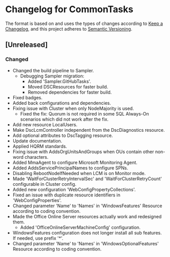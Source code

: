 # Changelog for CommonTasks

The format is based on and uses the types of changes according to [Keep a Changelog](https://keepachangelog.com/en/1.0.0/),
and this project adheres to [Semantic Versioning](https://semver.org/spec/v2.0.0.html).

## [Unreleased]

### Changed

- Changed the build pipeline to Sampler.
  - Debugging Sampler migration:
    - Added 'Sampler.GitHubTasks'.
    - Moved DSCResources for faster build.
    - Removed dependencies for faster build.
- Fixed badges.
- Added back configurations and dependencies.
- Fixing issue with Cluster when only NodeMajority is used.
  - Fixed the fix: Quorum is not required in some SQL Always-On scenarios which did not work after the fix.
- Add new resource LocalUsers.
- Make DscLcmController independent from the DscDiagnostics resource.
- Add optional attributes to DscTagging resource.
- Update documentation.
- Applied HQRM standards.
- Fixing issue with AddsOrgUnitsAndGroups when OUs contain other non-word characters.
- Added MmaAgent to configure Microsoft Monitoring Agent.
- Added AddsServicePrincipalNames to configure SPNs.
- Disabling RebootNodeIfNeeded when LCM is on Monitor mode.
- Made 'WaitForClusterRetryIntervalSec' and 'WaitForClusterRetryCount' configurable in Cluster config.
- Added new configuration 'WebConfigPropertyCollections'.
- Fixed an issue with duplicate resource identifiers in 'WebConfigProperties'.
- Changed parameter 'Name' to 'Names' in 'WindowsFeatures' Resource according to coding convention.
- Made the Office Online Server resources actually work and redesigned them.
  - Added 'OfficeOnlineServerMachineConfig' configuration.
- WindowsFeatures configuration does not longer install all sub features. If needed, use prefix '*'.
- Changed parameter 'Name' to 'Names' in 'WindowsOptionalFeatures' Resource according to coding convention.
